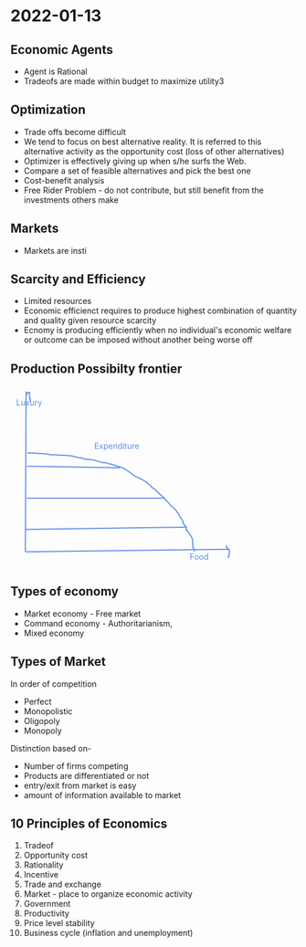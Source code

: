 # 2022-01-13


## Economic Agents

- Agent is Rational
- Tradeofs are made within budget to maximize utility3

## Optimization

- Trade offs become difficult
- We tend to focus on best alternative reality. It is referred to this alternative activity as the opportunity cost (loss of other alternatives)
- Optimizer is effectively giving up when s/he surfs the Web.
- Compare a set of feasible alternatives and pick the best one
- Cost-benefit analysis
- Free Rider Problem - do not contribute, but still benefit from the investments others make
  
## Markets

- Markets are insti

## Scarcity and Efficiency

- Limited resources
- Economic efficienct requires to produce highest combination of quantity and quality given resource scarcity
- Ecnomy is producing efficiently when no individual's economic welfare or outcome can be imposed without another being worse off

## Production Possibilty frontier

<svg id="svg" viewbox="3.875,22.880001068115234,394.0150146484375,318.6668701171875" style="height:318.6668701171875"><line x1="31.22" y1="32.88" x2="29.89" y2="314.21" fill="none" stroke="#6190e8" stroke-width="2" d="M 31.22 32.88 L 29.89 314.21"></line><line x1="29.89" y1="314.21" x2="387.89" y2="309.54" fill="none" stroke="#6190e8" stroke-width="2" d="M 29.89 314.21 L 387.89 309.54"></line><path d="M 31.22,38.88 L 31.89,38.88 L 31.89,38.21 L 32.55,36.88 L 32.55,36.21 L 33.22,35.54 L 34.55,35.54 L 35.22,35.54 L 35.22,34.88 L 35.89,34.88 L 35.89,34.88 L 37.22,34.88 L 37.22,35.54 L 37.22,36.88 L 37.22,38.88 L 37.22,40.88 L 37.22,42.21 L 37.22,44.21 L 37.89,44.88 L 37.89,46.21 L 38.55,46.21 L 38.55,46.88 L 38.55,48.21 L 38.55,50.21 L 38.55,50.88" fill="none" stroke="#6190e8" stroke-width="2"></path><path d="M 381.22,303.54 L 381.89,303.54 L 381.89,304.88 L 381.89,305.54 L 381.89,306.21 L 383.89,306.88 L 384.55,308.88 L 384.55,309.54 L 385.22,309.54 L 385.89,309.54 L 387.22,311.54 L 387.22,312.21 L 387.22,312.88 L 387.22,312.88 L 387.22,313.54 L 387.22,314.88 L 387.22,316.88 L 386.55,319.54 L 385.89,321.54 L 385.89,322.21 L 385.89,322.88 L 385.89,323.54 L 385.22,323.54 L 384.55,323.54 L 383.89,323.54 L 383.89,323.54" fill="none" stroke="#6190e8" stroke-width="2"></path><path d="M 178.55,328.88" fill="none" stroke="#6190e8" stroke-width="2"></path><text font-family="inherit" font-size="14" fill="#6190e8" x="317.89" y="328.21">Food</text><text font-family="inherit" font-size="14" fill="#6190e8" x="13.89" y="57.54">Luxury</text><path d="M 33.22,140.88 L 36.55,140.88 L 42.55,140.88 L 51.89,141.54 L 62.55,142.21 L 75.89,144.21 L 82.55,144.21 L 89.22,144.88 L 97.89,144.88 L 111.22,146.21 L 117.22,147.54 L 121.22,148.88 L 127.89,149.54 L 133.22,151.54 L 139.89,152.21 L 147.89,152.88 L 157.22,155.54 L 161.89,156.88 L 165.22,157.54 L 169.89,158.21 L 171.89,158.21 L 175.22,159.54 L 178.55,160.21 L 187.89,162.88 L 193.22,164.88 L 198.55,166.21 L 203.89,168.88 L 207.22,170.88 L 209.89,172.88 L 211.89,174.21 L 215.89,176.88 L 217.89,178.88 L 220.55,180.88 L 223.89,182.21 L 229.22,184.88 L 233.22,186.88 L 236.55,188.88 L 241.22,191.54 L 242.55,192.88 L 244.55,194.88 L 246.55,195.54 L 249.22,198.21 L 250.55,200.21 L 253.22,202.21 L 257.22,204.88 L 258.55,206.21 L 260.55,208.21 L 262.55,210.21 L 265.22,212.88 L 266.55,214.21 L 269.22,216.21 L 273.89,220.88 L 276.55,224.21 L 279.22,226.88 L 281.22,228.88 L 283.89,232.21 L 285.22,234.21 L 287.89,235.54 L 289.89,237.54 L 292.55,240.21 L 294.55,242.21 L 295.22,243.54 L 297.22,246.21 L 297.89,248.21 L 299.89,250.21 L 301.22,253.54 L 303.89,256.88 L 305.22,258.88 L 305.89,260.88 L 305.89,262.21 L 306.55,264.88 L 308.55,266.88 L 310.55,268.88 L 311.89,271.54 L 311.89,272.88 L 311.89,274.88 L 311.89,275.54 L 311.89,276.88 L 313.89,277.54 L 315.22,279.54 L 316.55,280.88 L 317.22,282.21 L 317.22,282.88 L 317.89,283.54 L 318.55,285.54 L 320.55,286.88 L 321.22,288.88 L 322.55,291.54 L 322.55,292.21 L 322.55,292.88 L 322.55,293.54 L 322.55,294.21 L 323.22,295.54 L 323.22,298.21 L 323.22,300.21 L 323.22,300.88 L 323.22,302.21 L 323.22,302.21 L 323.22,302.88 L 323.22,303.54 L 323.22,304.21 L 323.22,304.88 L 323.22,306.21 L 325.22,308.21 L 325.22,310.21 L 325.89,311.54 L 325.89,312.88 L 325.89,313.54" fill="none" stroke="#6190e8" stroke-width="2"></path>  <text font-family="inherit" font-size="14" fill="#6190e8" x="150.55" y="134.21">Expenditure</text><line x1="33.22" y1="164.21" x2="195.89" y2="166.88" fill="none" stroke="#6190e8" stroke-width="2" d="M 33.22 164.21 L 195.89 166.88"></line><line x1="32.55" y1="220.21" x2="273.22" y2="220.21" fill="none" stroke="#6190e8" stroke-width="2" d="M 32.55 220.21 L 273.22 220.21"></line><line x1="31.22" y1="274.88" x2="312.55" y2="270.88" fill="none" stroke="#6190e8" stroke-width="2" d="M 31.22 274.88 L 312.55 270.88"></line></svg>  

## Types of economy

- Market economy - Free market
- Command economy - Authoritarianism, 
- Mixed economy

## Types of Market

In order of competition
- Perfect
- Monopolistic
- Oligopoly
- Monopoly

Distinction based on-
- Number of firms competing 
- Products are differentiated or not
- entry/exit from market is easy
- amount of information available to market

## 10 Principles of Economics

1. Tradeof
2. Opportunity cost
3. Rationality
4. Incentive
5. Trade and exchange
6. Market - place to organize economic activity
7. Government
8. Productivity
9. Price level stability
10. Business cycle (inflation and unemployment)

